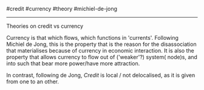 #credit #currency #theory #michiel-de-jong
- --
Theories on credit vs currency

Currency is that which flows, which functions in 'currents'.
Following Michiel de Jong, this is the property that is the reason for the disassociation that materialises because of currency in economic interaction.
It is also the property that allows currency to flow out of ('weaker'?) system( node)s, and into such that bear more power/have more attraction.

In contrast, following de Jong, *Credit* is local / not delocalised, as it is given from one to an other.